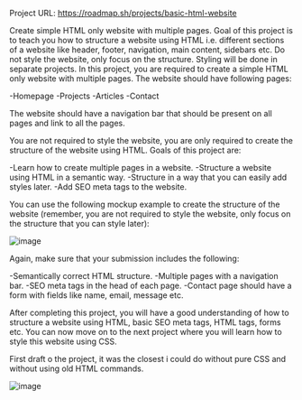 Project URL: https://roadmap.sh/projects/basic-html-website

Create simple HTML only website with multiple pages.
Goal of this project is to teach you how to structure a website using HTML i.e. different sections of a website like header, footer, navigation, main content, sidebars etc. Do not style the website, only focus on the structure. Styling will be done in separate projects.
In this project, you are required to create a simple HTML only website with multiple pages. The website should have following pages:

-Homepage
-Projects
-Articles
-Contact

The website should have a navigation bar that should be present on all pages and link to all the pages.

You are not required to style the website, you are only required to create the structure of the website using HTML. Goals of this project are:

-Learn how to create multiple pages in a website.
-Structure a website using HTML in a semantic way.
-Structure in a way that you can easily add styles later.
-Add SEO meta tags to the website.

You can use the following mockup example to create the structure of the website (remember, you are not required to style the website, only focus on the structure that you can style later):

![image](https://github.com/user-attachments/assets/d1fc0aa6-760e-4dad-a65c-0908aa01bb5f)

Again, make sure that your submission includes the following:

-Semantically correct HTML structure.
-Multiple pages with a navigation bar.
-SEO meta tags in the head of each page.
-Contact page should have a form with fields like name, email, message etc.

After completing this project, you will have a good understanding of how to structure a website using HTML, basic SEO meta tags, HTML tags, forms etc. You can now move on to the next project where you will learn how to style this website using CSS.

First draft o the project, it was the closest i could do without pure CSS and without using old HTML commands.

![image](https://github.com/user-attachments/assets/520c9f1a-973e-43a9-94ae-579ef7edd91f)
